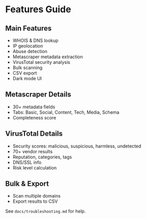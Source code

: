 # Features Guide

## Main Features
- WHOIS & DNS lookup
- IP geolocation
- Abuse detection
- Metascraper metadata extraction
- VirusTotal security analysis
- Bulk scanning
- CSV export
- Dark mode UI

## Metascraper Details
- 30+ metadata fields
- Tabs: Basic, Social, Content, Tech, Media, Schema
- Completeness score

## VirusTotal Details
- Security scores: malicious, suspicious, harmless, undetected
- 70+ vendor results
- Reputation, categories, tags
- DNS/SSL info
- Risk level calculation

## Bulk & Export
- Scan multiple domains
- Export results to CSV

See `docs/troubleshooting.md` for help.